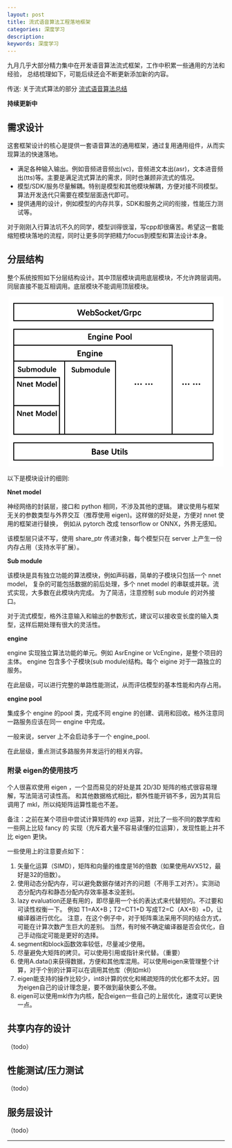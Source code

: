 ```yaml
---
layout: post
title: 流式语音算法工程落地框架
categories: 深度学习
description: 
keywords: 深度学习
---
```


九月几乎大部分精力集中在开发语音算法流式框架，工作中积累一些通用的方法和经验，
总结梳理如下，可能后续还会不断更新添加新的内容。

传送: 关于流式算法的部分 [流式语音算法总结](https://liu-feng-deeplearning.github.io/2021/08/16/%E6%B5%81%E5%BC%8F%E8%AF%AD%E9%9F%B3%E7%AE%97%E6%B3%95%E6%80%BB%E7%BB%93/) 

**持续更新中**

## 需求设计

这套框架设计的核心是提供一套语音算法的通用框架，通过复用通用组件，从而实现算法的快速落地。

- 满足各种输入输出。例如音频进音频出(vc)，音频进文本出(asr)，文本进音频出(tts)等。主要是满足流式算法的需求，同时也兼顾非流式的情况。
- 模型/SDK/服务尽量解耦。特别是模型和其他模块解耦，方便对接不同模型。算法开发迭代只需要在模型层面迭代即可。 
- 提供通用的设计，例如模型的内存共享，SDK和服务之间的衔接，性能压力测试等。


对于刚刚入行算法坑不久的同学，模型训得很溜，写cpp却很痛苦。希望这一套能缩短模块落地的流程，同时让更多同学把精力focus到模型和算法设计本身。


## 分层结构

整个系统按照如下分层结构设计。其中顶层模块调用底层模块，不允许跨层调用。同层直接不能互相调用。底层模块不能调用顶层模块。

<div style="text-align: center"><img src="https://github.com/Liu-Feng-deeplearning/Liu-Feng-deeplearning.github.io/blob/master/images/posts/2021/2021-09-19-structure.png?raw=true" width="500" /></div>

以下是模块设计的细则:

**Nnet model**

神经网络的封装层，接口和 python 相同，不涉及其他的逻辑。
建议使用与框架无关的参数类型与外界交互（推荐使用 eigen)。这样做的好处是，方便对 nnet 使用的框架进行替换，
例如从 pytorch 改成 tensorflow or ONNX，外界无感知。

该模型层只读不写，使用 share_ptr 传递对象，每个模型只在 server 上产生一份内存占用（支持水平扩展）。
    
**Sub module**

该模块是具有独立功能的算法模块，例如声码器，简单的子模块只包括一个 nnet model，
复杂的可能包括数据的前后处理，多个 nnet model 的串联或并联。流式实现，大多数在此模块内完成。
为了简洁，注意控制 sub module 的对外接口。

对于流式模型，格外注意输入和输出的参数形式，建议可以接收变长度的输入类型，这样后期处理有很大的灵活性。
    
**engine**

engine 实现独立算法功能的单元。例如 AsrEngine or VcEngine，是整个项目的主体。
engine 包含多个子模块(sub module)结构。每个 eigine 对于一路独立的服务。

在此层级，可以进行完整的单路性能测试，从而评估模型的基本性能和内存占用。
    
**engine pool**

集成多个 engine 的pool 类，完成不同 engine 的创建、调用和回收。格外注意同一路服务应该在同一 engine 中完成。    

一般来说，server 上不会启动多于一个 engine_pool.

在此层级，重点测试多路服务并发运行的相关内容。

### 附录 eigen的使用技巧

个人很喜欢使用 eigen ，一个显而易见的好处是其 2D/3D 矩阵的格式很容易理解，写法简洁可读性高。
和其他数据格式相比，额外性能开销不多，因为其背后调用了 mkl，所以纯矩阵运算性能也不差。

备注：之前在某个项目中尝试计算矩阵的 exp 运算，对比了一些不同的数学库和一些网上比较 fancy 的
实现（充斥着大量不容易读懂的位运算），发现性能上并不比 eigen 更快。

一些使用上的注意要点如下：

1. 矢量化运算（SIMD），矩阵和向量的维度是16的倍数（如果使用AVX512，最好是32的倍数）。
2. 使用动态分配内存，可以避免数据存储对齐的问题（不用手工对齐）。实测动态分配内存和静态分配内存效率基本没差别。
3. lazy evaluation还是有用的，即尽量用一个长的表达式来代替短的。不过要和可读性权衡一下。
例如 T1=AX+B；T2=CT1+D 写成T2=C（AX+B）+D，让编译器进行优化。
注意，在这个例子中，对于矩阵乘法采用不同的结合方式，可能在计算次数产生巨大的差别。
当然，有时候不确定编译器是否会优化，自己手动指定可能是更好的选择。
4. segment和block函数效率较低，尽量减少使用。
5. 尽量避免大矩阵的拷贝。可以使用引用或指针来代替。（重要）
6. 使用A.data()来获得数据，方便和其他库混用。可以使用eigen来管理整个计算，对于个别的计算可以在调用其他库（例如mkl）
7. eigen能支持的操作比较少，int8计算的优化和稀疏矩阵的优化都不太好。因为eigen自己的设计理念是，要不做到最快要么不做。
8. eigen可以使用mkl作为内核，配合eigen一些自己的上层优化，速度可以更快一点。

## 共享内存的设计
（todo）

## 性能测试/压力测试
（todo）

## 服务层设计
（todo）

---



